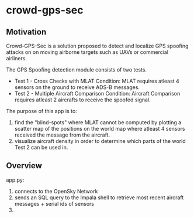 # crowd-gps-sec

## Motivation

Crowd-GPS-Sec is a solution proposed to detect and localize GPS spoofing attacks on on moving airborne targets 
such as UAVs or commercial airliners. 

The GPS Spoofing detection module consists of two tests.
* Test 1 - Cross Checks with MLAT 
    Condition: MLAT requires atleast 4 sensors on the ground to receive ADS-B messages.
* Test 2 - Multiple Aircraft Comparison
    Condition: Aircraft Comparison requires atleast 2 aircrafts to receive the spoofed signal.

The purpose of this app is to:
1) find the "blind-spots" where MLAT cannot be computed by plotting a scatter map of the 
positions on the world map where atleast 4 sensors received the message from the aircraft.
2) visualize aircraft density in order to determine which parts of the world Test 2 can be
used in.


## Overview 

app.py: 
1) connects to the OpenSky Network 
2) sends an SQL query to the Impala shell to retrieve most recent aircraft messages + serial ids of sensors
3)

